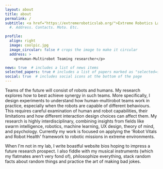 ```yaml
---
layout: about
title: about
permalink: /
subtitle: <a href="https://extremeroboticslab.org/">Extreme Robotics Laboratory, University of Birmingham </a>
  #. Address. Contacts. Moto. Etc.

profile:
  align: right
  image: coolpic.jpg
  image_circular: false # crops the image to make it circular
  address: >
    <p>Human-Multirobot Teaming researcher</p>

news: true  # includes a list of news items
selected_papers: true # includes a list of papers marked as "selected={true}"
social: true  # includes social icons at the bottom of the page
---
```


Teams of the future will consist of robots and humans. My research explores how to best achieve synergy in such teams. More specifically, I design experiments to understand how human-multirobot teams work in practice, especially when the robots are capable of different behaviours. This requires careful examination of human and robot capabilities, their limitations and how different interaction design choices can affect them. My research is highly interdisciplinary, combining insights from fields like swarm intelligence, robotics, machine learning, UX design, theory of mind, and psychology. Currently my work is focused on applying the 'Robot Vitals and Robot Health' framework to robotic missions in extreme environments.

<!-- To any team I bring an acumen specialised for collaborative interdisciplinary research and a natural aptitude for problem solving. Get  -->

When I'm not in my lab, I write boastful website bios hoping to impress a future research prospect. I also fiddle with my musical instruments (which my flatmates aren’t very fond of), philosophize everything, stack random facts about random things and practice the art of making bad jokes.


